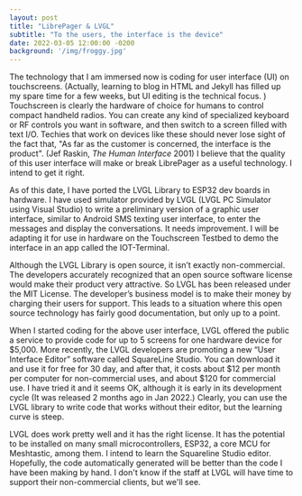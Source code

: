 ```yaml
---
layout: post
title: "LibrePager & LVGL"
subtitle: "To the users, the interface is the device"
date: 2022-03-05 12:00:00 -0200
background: '/img/froggy.jpg'
---
```



The technology that I am immersed now is coding for user interface (UI) on touchscreens. (Actually, learning to blog in HTML and Jekyll has filled up my spare time for a few weeks, but UI editing is the technical focus. )  Touchscreen is clearly the hardware of choice for humans to control compact handheld radios. You can create any kind of specialized keyboard or RF controls you want in software, and then switch to a screen filled with text I/O. Techies that work on devices like these should never lose sight of the fact that, "As far as the customer is concerned, the interface is the product". (Jef Raskin, *The Human Interface* 2001)  I believe that the quality of this user interface will make or break LibrePager as a useful technology. I intend to get it right.

 As of this date, I have ported the LVGL Library to ESP32 dev boards in hardware.  I have used simulator provided by LVGL (LVGL PC Simulator using Visual Studio) to write a preliminary version of a graphic user interface, similar to Android SMS texting user interface, to enter the messages and display the conversations. It needs improvement. I will be adapting it for use in hardware on the Touchscreen Testbed to demo the interface in an app called the IOT-Terminal.

Although the LVGL Library is open source, it isn’t exactly non-commercial. The developers accurately recognized that an open source software license would make their product very attractive. So LVGL has been released under the MIT License. The developer’s business model is to make their money by charging their users for support. This leads to a situation where this open source technology has fairly good documentation, but only up to a point.  
 
 When I started coding for the above user interface, LVGL offered the public a service to provide code for up to 5 screens for one hardware device for $5,000. More recently, the LVGL developers are promoting a new “User Interface Editor” software called SquareLine Studio. You can download it and use it for free for 30 day, and after that, it costs about $12 per month per computer for non-commercial uses, and about $120 for commercial use. I have tried it and it seems OK, although it is early in its development cycle (It was released 2 months ago in Jan 2022.) Clearly, you can use the LVGL library to write code that works without their editor, but the learning curve is steep. 

LVGL does work pretty well and it has the right license. It has the potential to be installed on many small microcontrollers, ESP32, a core MCU for Meshtastic, among them. I intend to learn the Squareline Studio editor.  Hopefully, the code automatically generated will be better than the code I have been making by hand. I don't know if the staff at LVGL will have time to support their non-commercial clients, but we'll see. 
